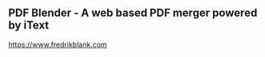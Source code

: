 PDF Blender - A web based PDF merger powered by iText
-----------------------------------------------------
https://www.fredrikblank.com